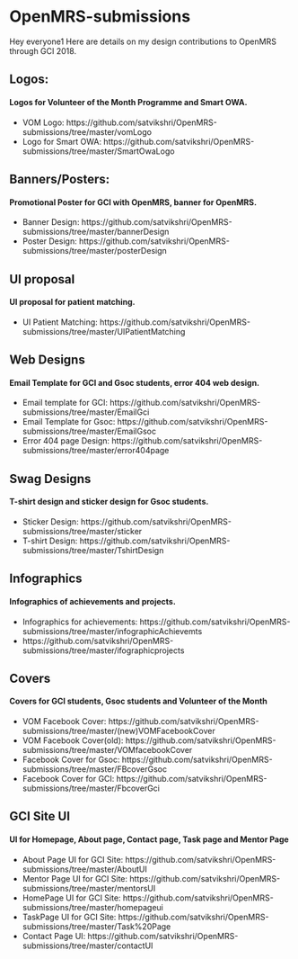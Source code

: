 # OpenMRS-submissions
Hey everyone1 Here are details on my design contributions to OpenMRS through GCI 2018.

<h2> Logos: </h2>
<h4>Logos for Volunteer of the Month Programme and Smart OWA.</h4>
<ul>
  <li>VOM Logo: https://github.com/satvikshri/OpenMRS-submissions/tree/master/vomLogo</li>
  <li>Logo for Smart OWA: https://github.com/satvikshri/OpenMRS-submissions/tree/master/SmartOwaLogo</li>
  </ul>
  
  <h2> Banners/Posters: </h2>
<h4>Promotional Poster for GCI with OpenMRS, banner for OpenMRS.</h4>
<ul>
  <li>Banner Design: https://github.com/satvikshri/OpenMRS-submissions/tree/master/bannerDesign</li>
  <li>Poster Design: https://github.com/satvikshri/OpenMRS-submissions/tree/master/posterDesign</li>
  </ul>

<h2> UI proposal </h2>
<h4>UI proposal for patient matching.</h4>
<ul>
  <li>UI Patient Matching: https://github.com/satvikshri/OpenMRS-submissions/tree/master/UIPatientMatching</li> 
  </ul>

  <h2>Web Designs </h2>
<h4>Email Template for GCI and Gsoc students, error 404 web design.</h4>
<ul>
  <li>Email template for GCI: https://github.com/satvikshri/OpenMRS-submissions/tree/master/EmailGci</li>
  <li>Email Template for Gsoc: https://github.com/satvikshri/OpenMRS-submissions/tree/master/EmailGsoc</li>
  <li>Error 404 page Design: https://github.com/satvikshri/OpenMRS-submissions/tree/master/error404page</li>
  </ul>
  
   <h2>Swag Designs </h2>
<h4>T-shirt design and sticker design for Gsoc students.</h4>
<ul>
  <li>Sticker Design: https://github.com/satvikshri/OpenMRS-submissions/tree/master/sticker</li>
  <li>T-shirt Design: https://github.com/satvikshri/OpenMRS-submissions/tree/master/TshirtDesign</li>
    </ul>
    
  <h2>Infographics</h2>
<h4>Infographics of achievements and projects.</h4>
<ul>
  <li>Infographics for achievements: https://github.com/satvikshri/OpenMRS-submissions/tree/master/infographicAchievemts</li>
  <li>https://github.com/satvikshri/OpenMRS-submissions/tree/master/ifographicprojects</li>
    </ul>
    
    
 <h2>Covers</h2>
<h4>Covers for GCI students, Gsoc students and Volunteer of the Month</h4>
<ul>
  <li>VOM Facebook Cover: https://github.com/satvikshri/OpenMRS-submissions/tree/master/(new)VOMFacebookCover</li>
  <li>VOM Facebook Cover(old): https://github.com/satvikshri/OpenMRS-submissions/tree/master/VOMfacebookCover</li>
  <li>Facebook Cover for Gsoc: https://github.com/satvikshri/OpenMRS-submissions/tree/master/FBcoverGsoc</li>
   <li>Facebook Cover for GCI: https://github.com/satvikshri/OpenMRS-submissions/tree/master/FbcoverGci</li>
    </ul>
    
  <h2>GCI Site UI</h2>
<h4>UI for Homepage, About page, Contact page, Task page and Mentor Page</h4>
<ul>
  <li>About Page UI for GCI Site: https://github.com/satvikshri/OpenMRS-submissions/tree/master/AboutUI
</li>
  <li>Mentor Page UI for GCI Site: https://github.com/satvikshri/OpenMRS-submissions/tree/master/mentorsUI</li>
  <li>HomePage UI for GCI Site: https://github.com/satvikshri/OpenMRS-submissions/tree/master/homepageui</li>
   <li>TaskPage UI for GCI Site: https://github.com/satvikshri/OpenMRS-submissions/tree/master/Task%20Page</li>
  <li>Contact Page UI: https://github.com/satvikshri/OpenMRS-submissions/tree/master/contactUI</li>
    </ul>

































